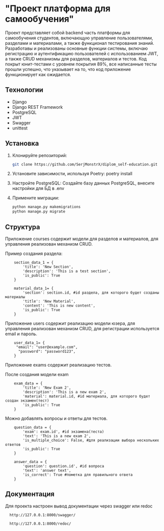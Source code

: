# "Проект платформа для самообучения"

Проект представляет собой backend часть платформы для самообучения студентов, включающую управление пользователями, разделами и материалами, а также функционал тестирования знаний.
Разработавы и реализованы основные функции системы, включаю регистрацию и аутентификацию пользователей с использованием JWT, а также CRUD механизмы для разделов, материалов и тестов.
Код покрыт юнит-тестами с уровнем покрытия 89%, все написанные тесты прошли успешно, что указывает на то, что код приложение функционирует как ожидается.

## Технологии

- Django
- Django REST Framework
- PostgreSQL
- JWT
- Swagger
- unittest


## Установка
  
1. Клонируйте репозиторий:

    ```bash
    git clone https://github.com/SerjMonstrX/diplom_self-education.git
    ```
2. Установите зависимости, используя Poetry:
       poetry install

3. Настройте PostgreSQL:
Создайте базу данных PostgreSQL, внесите настройки для БД в .env

4. Примените миграции:
    ```bash
    python manage.py makemigrations
    python manage.py migrate

## Структура

Приложение courses содержит модели для разделов и материалов, для управления реализован механизм CRUD.

Пример создания раздела:

        section_data_1 = {
            'title': 'New Section',
            'description': 'This is a test section',
            'is_public': True
        }

        material_data_1= {
            'section': section.id, #id раздела, для которого будет созданы материалы
            'title': 'New Material',
            'content': 'This is new content',
            'is_public': True
        }
Приложение users содержит реализацию модели юзера, для управления реализован механизм CRUD, 
для регистрации используется email и пароль.

        user_data_1= {
         "email": "user@example.com",
          "password": "password123",
        }

Приложение exams содержит реализацию тестов.
        
После создания модели exam

        exam_data = {
            'title': 'New Exam 2',
            'description': 'This is a new exam 2',
            'material': material.id, #id материала, для которого будет создан экзамен(тест)
            'is_public': True
        }

Можно добавлять вопросы и ответы для тестов.
    
        question_data = {
            'exam': exam.id', #id экзамена(теста)
            'text': 'This is a new exam 2',
            'is_multiple_choice': False, #для реализации выбора нескольких ответов
            'is_public': True
        }

        answer_data = {
            'question': question.id', #id вопроса
            'text': 'answer text',
            'is_correct': True #пометка для правильного ответа
        }


## Документация
Для проекта настроен вывод документации через swagger или redoc

      http://127.0.0.1:8000/swagger/

      http://127.0.0.1:8000/redoc/


